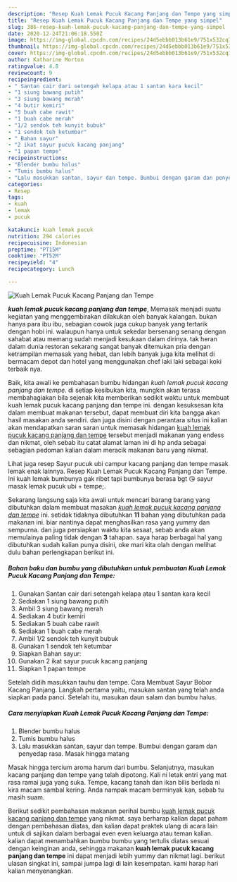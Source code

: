 ```yaml
---
description: "Resep Kuah Lemak Pucuk Kacang Panjang dan Tempe yang simpel"
title: "Resep Kuah Lemak Pucuk Kacang Panjang dan Tempe yang simpel"
slug: 386-resep-kuah-lemak-pucuk-kacang-panjang-dan-tempe-yang-simpel
date: 2020-12-24T21:06:18.550Z
image: https://img-global.cpcdn.com/recipes/24d5ebbb013b61e9/751x532cq70/kuah-lemak-pucuk-kacang-panjang-dan-tempe-foto-resep-utama.jpg
thumbnail: https://img-global.cpcdn.com/recipes/24d5ebbb013b61e9/751x532cq70/kuah-lemak-pucuk-kacang-panjang-dan-tempe-foto-resep-utama.jpg
cover: https://img-global.cpcdn.com/recipes/24d5ebbb013b61e9/751x532cq70/kuah-lemak-pucuk-kacang-panjang-dan-tempe-foto-resep-utama.jpg
author: Katharine Morton
ratingvalue: 4.8
reviewcount: 9
recipeingredient:
- " Santan cair dari setengah kelapa atau 1 santan kara kecil"
- "1 siung bawang putih"
- "3 siung bawang merah"
- "4 butir kemiri"
- "5 buah cabe rawit"
- "1 buah cabe merah"
- "1/2 sendok teh kunyit bubuk"
- "1 sendok teh ketumbar"
- " Bahan sayur"
- "2 ikat sayur pucuk kacang panjang"
- "1 papan tempe"
recipeinstructions:
- "Blender bumbu halus"
- "Tumis bumbu halus"
- "Lalu masukkan santan, sayur dan tempe. Bumbui dengan garam dan penyedap rasa. Masak hingga matang"
categories:
- Resep
tags:
- kuah
- lemak
- pucuk

katakunci: kuah lemak pucuk 
nutrition: 294 calories
recipecuisine: Indonesian
preptime: "PT15M"
cooktime: "PT52M"
recipeyield: "4"
recipecategory: Lunch

---
```



![Kuah Lemak Pucuk Kacang Panjang dan Tempe](https://img-global.cpcdn.com/recipes/24d5ebbb013b61e9/751x532cq70/kuah-lemak-pucuk-kacang-panjang-dan-tempe-foto-resep-utama.jpg)

<b><i>kuah lemak pucuk kacang panjang dan tempe</i></b>, Memasak menjadi suatu kegiatan yang menggembirakan dilakukan oleh banyak kalangan. bukan hanya para ibu ibu, sebagian cowok juga cukup banyak yang tertarik dengan hobi ini. walaupun hanya untuk sekedar bersenang senang dengan sahabat atau memang sudah menjadi kesukaan dalam dirinya. tak heran dalam dunia restoran sekarang sangat banyak ditemukan pria dengan ketrampilan memasak yang hebat, dan lebih banyak juga kita melihat di bermacam depot dan hotel yang menggunakan chef laki laki sebagai koki terbaik nya.

Baik, kita awali ke pembahasan bumbu hidangan <i>kuah lemak pucuk kacang panjang dan tempe</i>. di setiap kesibukan kita, mungkin akan terasa membahagiakan bila sejenak kita memberikan sedikit waktu untuk membuat kuah lemak pucuk kacang panjang dan tempe ini. dengan kesuksesan kita dalam membuat makanan tersebut, dapat membuat diri kita bangga akan hasil masakan anda sendiri. dan juga disini dengan perantara situs ini kalian akan mendapatkan saran saran untuk memasak hidangan <u>kuah lemak pucuk kacang panjang dan tempe</u> tersebut menjadi makanan yang endess dan nikmat, oleh sebab itu catat alamat laman ini di hp anda sebagai sebagian pedoman kalian dalam meracik makanan baru yang nikmat.

Lihat juga resep Sayur pucuk ubi campur kacang panjang dan tempe masak lemak enak lainnya. Resep Kuah Lemak Pucuk Kacang Panjang dan Tempe. Ini kuah lemak bumbunya gak ribet tapi bumbunya berasa bgt 😘 sayur masak lemak pucuk ubi + tempe;.


Sekarang langsung saja kita awali untuk mencari barang barang yang dibutuhkan dalam membuat masakan <u><i>kuah lemak pucuk kacang panjang dan tempe</i></u> ini. setidak tidaknya dibutuhkan <b>11</b> bahan yang dibutuhkan pada makanan ini. biar nantinya dapat menghasilkan rasa yang yummy dan sempurna. dan juga persiapkan waktu kita sesaat, sebab anda akan memulainya paling tidak dengan <b>3</b> tahapan. saya harap berbagai hal yang dibutuhkan sudah kalian punya disini, oke mari kita olah dengan melihat dulu bahan perlengkapan berikut ini.

<!--inarticleads1-->

##### Bahan baku dan bumbu yang dibutuhkan untuk pembuatan Kuah Lemak Pucuk Kacang Panjang dan Tempe:

1. Gunakan  Santan cair dari setengah kelapa atau 1 santan kara kecil
1. Sediakan 1 siung bawang putih
1. Ambil 3 siung bawang merah
1. Sediakan 4 butir kemiri
1. Sediakan 5 buah cabe rawit
1. Sediakan 1 buah cabe merah
1. Ambil 1/2 sendok teh kunyit bubuk
1. Gunakan 1 sendok teh ketumbar
1. Siapkan  Bahan sayur:
1. Gunakan 2 ikat sayur pucuk kacang panjang
1. Siapkan 1 papan tempe


Setelah didih masukkan tauhu dan tempe. Cara Membuat Sayur Bobor Kacang Panjang. Langkah pertama yaitu, masukan santan yang telah anda siapkan pada panci. Setelah itu, masukan daun salam dan bumbu halus. 

<!--inarticleads2-->

##### Cara menyiapkan Kuah Lemak Pucuk Kacang Panjang dan Tempe:

1. Blender bumbu halus
1. Tumis bumbu halus
1. Lalu masukkan santan, sayur dan tempe. Bumbui dengan garam dan penyedap rasa. Masak hingga matang


Masak hingga tercium aroma harum dari bumbu. Selanjutnya, masukan kacang panjang dan tempe yang telah dipotong. Kali ni letak entri yang mat rasa ramai juga yang suka. Tempe, kacang tanah dan ikan bilis berlada ni kira macam sambal kering. Anda nampak macam berminyak kan, sebab tu masih suam. 

Berikut sedikit pembahasan makanan perihal bumbu <u>kuah lemak pucuk kacang panjang dan tempe</u> yang nikmat. saya berharap kalian dapat paham dengan pembahasan diatas, dan kalian dapat praktek ulang di acara lain untuk di sajikan dalam berbagai even even keluarga atau teman kalian. kalian dapat menambahkan bumbu bumbu yang tertulis diatas sesuai dengan keinginan anda, sehingga makanan <b>kuah lemak pucuk kacang panjang dan tempe</b> ini dapat menjadi lebih yummy dan nikmat lagi. berikut ulasan singkat ini, sampai jumpa lagi di lain kesempatan. kami harap hari kalian menyenangkan.
